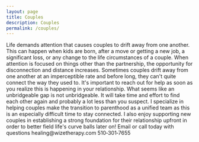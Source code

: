 ```yaml
---
layout: page
title: Couples
description: Couples
permalink: /couples/
---
```

<p class="text-justify">
Life demands attention that causes couples to drift away from one another. This can happen when kids are born, after a move or getting a new job, a significant loss, or any change to the life circumstances of a couple. When attention is focused on things other than the partnership, the opportunity for disconnection and distance increases. Sometimes couples drift away from one another at an imperceptible rate and before long, they can't quite connect the way they used to. It's important to reach out for help as soon as you realize this is happening in your relationship. What seems like an unbridgeable gap is not unbridgeable. It will take time and effort to find each other again and probably a lot less than you suspect. I specialize in helping couples make the transition to parenthood as a unified team as this is an especially difficult time to stay connected. I also enjoy supporting new couples in establishing a strong foundation for their relationship upfront in order to better field life's curve balls later on! Email or call today with questions healing@wizetherapy.com 510&#8209;301&#8209;7655
</p>
